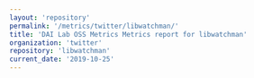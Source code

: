 ```yaml
---
layout: 'repository'
permalink: '/metrics/twitter/libwatchman/'
title: 'DAI Lab OSS Metrics Metrics report for libwatchman'
organization: 'twitter'
repository: 'libwatchman'
current_date: '2019-10-25'
---
```

